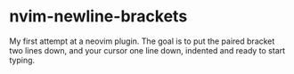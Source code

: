 # nvim-newline-brackets
My first attempt at a neovim plugin. The goal is to put the paired bracket two lines down, and your cursor one line down, indented and ready to start typing. 
